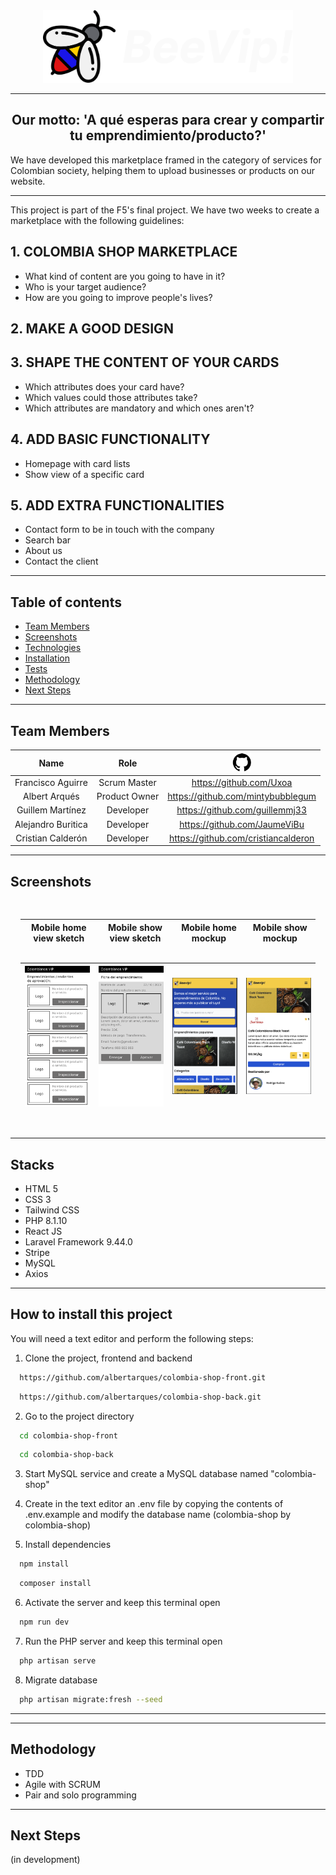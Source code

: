 <div align="center"><img src="/public/readme-img/logoBeevip.png" width="400"/></div>

----

## <div align="center"> Our motto: 'A qué esperas para crear y compartir tu emprendimiento/producto?'</div>

We have developed this marketplace framed in the category of services for Colombian society, helping them to upload businesses or products on our website.

***

This project is part of the F5's final project. We have two weeks to create a marketplace with the following guidelines:
## 1. COLOMBIA SHOP MARKETPLACE
- What kind of content are you going to have in it?
- Who is your target audience?
- How are you going to improve people's lives?

## 2. MAKE A GOOD DESIGN
## 3. SHAPE THE CONTENT OF YOUR CARDS
- Which attributes does your card have?
- Which values could those attributes take?
- Which attributes are mandatory and which ones aren't?

## 4. ADD BASIC FUNCTIONALITY
- Homepage with card lists
- Show view of a specific card

## 5. ADD EXTRA FUNCTIONALITIES
- Contact form to be in touch with the company
- Search bar
- About us
- Contact the client

***

## Table of contents
* [Team Members](#team-members)
* [Screenshots](#screenshots)
* [Technologies](#stacks)
* [Installation](#how-to-install-this-project)
* [Tests](#tests)
* [Methodology](#methodology)
* [Next Steps](#next-steps)

***

## Team Members

| Name | Role | <img src="https://github.com/Yelose/Yelose/blob/main/img/github.png" width="30px" height="30px"> |
| :---: | :---: | :---: |
| Francisco Aguirre |  Scrum Master | https://github.com/Uxoa |
| Albert Arqués | Product Owner| https://github.com/mintybubblegum |
| Guillem Martínez | Developer | https://github.com/guillemmj33 |
| Alejandro Buritica | Developer | https://github.com/JaumeViBu |
| Cristian Calderón | Developer | https://github.com/cristiancalderon |

***

## Screenshots

<div style="heigth:auto; display:flex; flex-wrap:wrap; justify-content:center; padding:1rem">

|   Mobile home view sketch   |   Mobile show view sketch   |   Mobile home mockup   |   Mobile show mockup   | 
| --- | --- | --- | --- |
  
| <img style="width:170px;" src="/public/readme-img/sketchHome.png" alt="Sketch Home view"/> | <img style="width:170px;" src="public/readme-img/sketchShow.png" alt="Sketch Show view"/> | <img style="width:170px;" src="/public/readme-img/mobileHome.png" alt="Mockup Home view"/> | <img style="width:170px;" src="/public/readme-img/mobileShow.png" alt="Mockup Show view"/> |
| --- | --- | --- | --- |

</div>


***

## Stacks

- HTML 5
- CSS 3
- Tailwind CSS
- PHP 8.1.10
- React JS
- Laravel Framework 9.44.0
- Stripe
- MySQL
- Axios
***

## How to install this project

You will need a text editor and perform the following steps:

1. Clone the project, frontend and backend
```bash
  https://github.com/albertarques/colombia-shop-front.git
```
```bash
  https://github.com/albertarques/colombia-shop-back.git
```

2. Go to the project directory
```bash
  cd colombia-shop-front
```
```bash
  cd colombia-shop-back
```

3. Start MySQL service and create a MySQL database named "colombia-shop"

4. Create in the text editor an .env file by copying the contents of .env.example and modify the database name (colombia-shop by colombia-shop)

5. Install dependencies
```bash
  npm install
```
```bash
  composer install
```

6. Activate the server and keep this terminal open
```bash
  npm run dev
```

7. Run the PHP server and keep this terminal open
```bash
  php artisan serve
```

8. Migrate database
```bash
  php artisan migrate:fresh --seed
```

***

***

## Methodology
- TDD
- Agile with SCRUM
- Pair and solo programming
***

## Next Steps
(in development)



